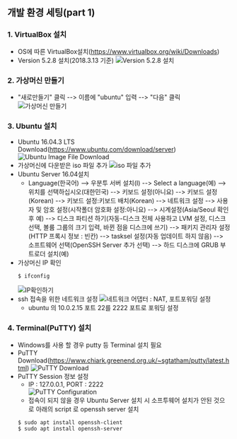 ## 개발 환경 세팅(part 1)
### 1. VirtualBox 설치
  - OS에 따른 VirtualBox설치(https://www.virtualbox.org/wiki/Downloads)
  - Version 5.2.8 설치(2018.3.13 기준)
    ![Version 5.2.8 설치](https://github.com/aimmvp/BlockChain/blob/master/BCEdu/img/edu1_1.png)
  
### 2. 가상머신 만들기 
  - "새로만들기" 클릭 --> 이름에 "ubuntu" 입력 --> "다음" 클릭
    ![가상머신 만들기](https://github.com/aimmvp/BlockChain/blob/master/BCEdu/img/edu1_2.png)

### 3. Ubuntu 설치
  - Ubuntu 16.04.3 LTS Download(https://www.ubuntu.com/download/server)
    ![Ubuntu Image File Download](https://github.com/aimmvp/BlockChain/blob/master/BCEdu/img/edu1_3.png)
  - 가상머신에 다운받은 iso 파일 추가
    ![iso 파일 추가](https://github.com/aimmvp/BlockChain/blob/master/BCEdu/img/edu1_4.png)
  - Ubuntu Server 16.04설치
    * Language(한국어) --> 우분투 서버 설치(I) --> Select a language(예) --> 위치를 선택하십시오(대한민국) --> 키보드 설정(아니요) --> 키보드 설정(Korean) --> 키보드 설정:키보드 배치(Korean) --> 네트워크 설정 --> 사용자 및 암호 설정(시작폴더 암호화 설정:아니요) --> 시계설정(Asia/Seoul 확인 후 예) --> 디스크 파티션 하기(자동-디스크 전체 사용하고 LVM 설정, 디스크 선택, 볼륨 그룹의 크기 입력, 바뀐 점을 디스크에 쓰기) --> 패키지 관리자 설정(HTTP 프록시 정보 : 빈칸) --> tasksel 설정(자동 업데이트 하지 않음) --> 소프트웨어 선택(OpenSSH Server 추가 선택) --> 하드 디스크에 GRUB 부트로더 설치(예)
  - 가상머신 IP 확인 
    ```
    $ ifconfig
    ```
    ![IP확인하기](https://github.com/aimmvp/BlockChain/blob/master/BCEdu/img/edu1_5.png)
  - ssh 접속을 위한 네트워크 설정
    ![네트워크 어댑터 : NAT, 포트포워딩 설정](https://github.com/aimmvp/BlockChain/blob/master/BCEdu/img/edu1_6.png)
    * ubuntu 의 10.0.2.15 포트 22를 2222 포트로 포워딩 설정
### 4. Terminal(PuTTY) 설치
  - Windows를 사용 할 경우 putty 등 Terminal 설치 필요
  - PuTTY Download(https://www.chiark.greenend.org.uk/~sgtatham/putty/latest.html)
    ![PuTTY Download](https://github.com/aimmvp/BlockChain/blob/master/BCEdu/img/edu1_7.png)
  - PuTTY Session 정보 설정
    * IP : 127.0.0.1, PORT : 2222    
    ![PuTTY Configuration](https://github.com/aimmvp/BlockChain/blob/master/BCEdu/img/edu1_8.png)
    * 접속이 되지 않을 경우 Ubuntu Server 설치 시 소프투웨어 설치가 안된 것으로 아래의 script 로 openssh server 설치
    ```
	$ sudo apt install openssh-client
	$ sudo apt install openssh-server
	```